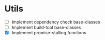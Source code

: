
# Utils

- [ ] Implement dependency check base-classes
- [ ] Implement build-tool base-classes
- [x] Implement promise-stalling functions
